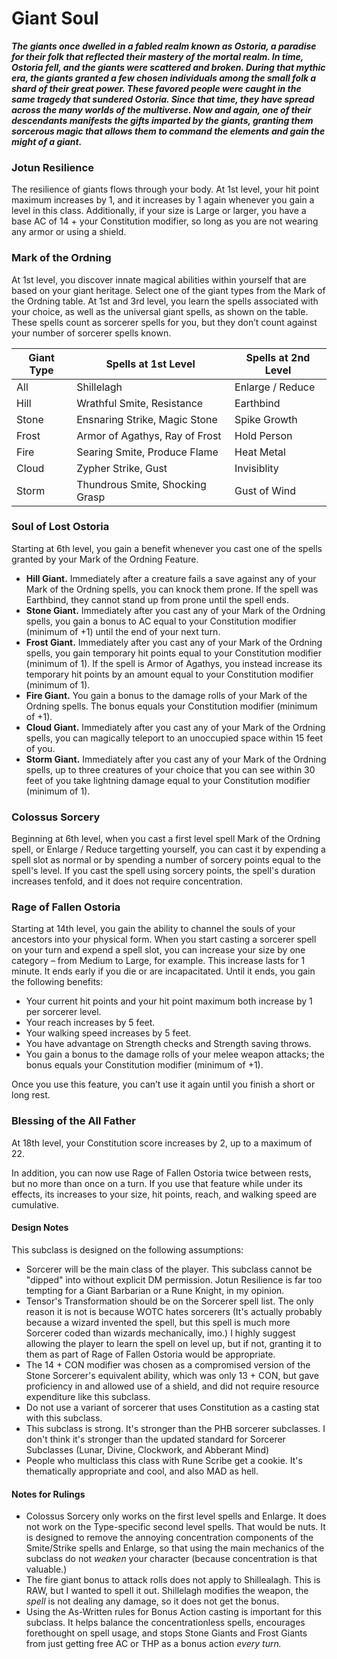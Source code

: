 # Giant Soul
***The giants once dwelled in a fabled realm known as Ostoria, a paradise for their folk that reflected their mastery of the mortal realm. In time, Ostoria fell, and the giants were scattered and broken. During that mythic era, the giants granted a few chosen individuals among the small folk a shard of their great power. These favored people were caught in the same tragedy that sundered Ostoria. Since that time, they have spread across the many worlds of the multiverse. Now and again, one of their descendants manifests the gifts imparted by the giants, granting them sorcerous magic that allows them to command the elements and gain the might of a giant.***

### Jotun Resilience
The resilience of giants flows through your body. At 1st level, your hit point maximum increases by 1, and it increases by 1 again whenever you gain a level in this class. Additionally, if your size is Large or larger, you have a base AC of 14 + your Constitution modifier, so long as you are not wearing any armor or using a shield.

### Mark of the Ordning
At 1st level, you discover innate magical abilities within yourself that are based on your giant heritage. Select one of the giant types from the Mark of the Ordning table. At 1st and 3rd level, you learn the spells associated with your choice, as well as the universal giant spells, as shown on the table. These spells count as sorcerer spells for you, but they don’t count against your number of sorcerer spells known.

| Giant Type	  | Spells at 1st Level | Spells at 2nd Level |
| ------------- | ------------- | ------------- |
| All  | Shillelagh  | Enlarge / Reduce |
| Hill  | Wrathful Smite, Resistance  | Earthbind |
| Stone  | Ensnaring Strike, Magic Stone  | Spike Growth |
| Frost  | Armor of Agathys, Ray of Frost  | Hold Person |
| Fire  | Searing Smite, Produce Flame  | Heat Metal |
| Cloud  | Zypher Strike, Gust  | Invisiblity |
| Storm  | Thundrous Smite, Shocking Grasp | Gust of Wind |

### Soul of Lost Ostoria
Starting at 6th level, you gain a benefit whenever you cast one of the spells granted by your Mark of the Ordning Feature. 
- **Hill Giant.** Immediately after a creature fails a save against any of your Mark of the Ordning spells, you can knock them prone. If the spell was Earthbind, they cannot stand up from prone until the spell ends. 
- **Stone Giant.** Immediately after you cast any of your Mark of the Ordning spells, you gain a bonus to AC equal to your Constitution modifier (minimum of +1) until the end of your next turn.
- **Frost Giant.** Immediately after you cast any of your Mark of the Ordning spells, you gain temporary hit points equal to your Constitution modifier (minimum of 1). If the spell is Armor of Agathys, you instead increase its temporary hit points by an amount equal to your Constitution modifier (minimum of 1).
- **Fire Giant.** You gain a bonus to the damage rolls of your Mark of the Ordning spells. The bonus equals your Constitution modifier (minimum of +1).
- **Cloud Giant.** Immediately after you cast any of your Mark of the Ordning spells, you can magically teleport to an unoccupied space within 15 feet of you. 
- **Storm Giant.** Immediately after you cast any of your Mark of the Ordning spells, up to three creatures of your choice that you can see within 30 feet of you take lightning damage equal to your Constitution modifier (minimum of 1).

### Colossus Sorcery
Beginning at 6th level, when you cast a first level spell Mark of the Ordning spell, or Enlarge / Reduce targetting yourself, you can cast it by expending a spell slot as normal or by spending a number of sorcery points equal to the spell's level. If you cast the spell using sorcery points, the spell's duration increases tenfold, and it does not require concentration.

### Rage of Fallen Ostoria
Starting at 14th level, you gain the ability to channel the souls of your ancestors into your physical form. When you start casting a sorcerer spell on your turn and expend a spell slot, you can increase your size by one category – from Medium to Large, for example. This increase lasts for 1 minute. It ends early if you die or are incapacitated. Until it ends, you gain the following benefits:

- Your current hit points and your hit point maximum both increase by 1 per sorcerer level.
- Your reach increases by 5 feet.
- Your walking speed increases by 5 feet.
- You have advantage on Strength checks and Strength saving throws.
- You gain a bonus to the damage rolls of your melee weapon attacks; the bonus equals your Constitution modifier (minimum of +1).

Once you use this feature, you can’t use it again until you finish a short or long rest.

### Blessing of the All Father
At 18th level, your Constitution score increases by 2, up to a maximum of 22.

In addition, you can now use Rage of Fallen Ostoria twice between rests, but no more than once on a turn. If you use that feature while under its effects, its increases to your size, hit points, reach, and walking speed are cumulative.


#### Design Notes
This subclass is designed on the following assumptions:
- Sorcerer will be the main class of the player. This subclass cannot be "dipped" into without explicit DM permission. Jotun Resilience is far too tempting for a Giant Barbarian or a Rune Knight, in my opinion. 
- Tensor's Transformation should be on the Sorcerer spell list. The only reason it is not is because WOTC hates sorcerers (It's actually probably because a wizard invented the spell, but this spell is much more Sorcerer coded than wizards mechanically, imo.) I highly suggest allowing the player to learn the spell on level up, but if not, granting it to them as part of Rage of Fallen Ostoria would be appropriate.
- The 14 + CON modifier was chosen as a compromised version of the Stone Sorcerer's equivalent ability, which was only 13 + CON, but gave proficiency in and allowed use of a shield, and did not require resource expenditure like this subclass.
- Do not use a variant of sorcerer that uses Constitution as a casting stat with this subclass.
- This subclass is strong. It's stronger than the PHB sorcerer subclasses. I don't think it's stronger than the updated standard for Sorcerer Subclasses (Lunar, Divine, Clockwork, and Abberant Mind)
- People who multiclass this class with Rune Scribe get a cookie. It's thematically appropriate and cool, and also MAD as hell. 

#### Notes for Rulings
- Colossus Sorcery only works on the first level spells and Enlarge. It does not work on the Type-specific second level spells. That would be nuts. It is designed to remove the annoying concentration components of the Smite/Strike spells and Enlarge, so that using the main mechanics of the subclass do not *weaken* your character (because concentration is that valuable.)
- The fire giant bonus to attack rolls does not apply to Shillealagh. This is RAW, but I wanted to spell it out. Shillelagh modifies the weapon, the *spell* is not dealing any damage, so it does not get the bonus.
- Using the As-Written rules for Bonus Action casting is important for this subclass. It helps balance the concentrationless spells, encourages forethought on spell usage, and stops Stone Giants and Frost Giants from just getting free AC or THP as a bonus action *every turn.*
